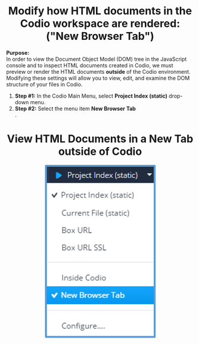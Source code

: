 <center><h1>Modify how HTML documents in the Codio workspace are rendered: ("New Browser Tab")</h1></center>

<b>Purpose:</b><br>
In order to view the Document Object Model (DOM) tree in the JavaScript console and to inspect HTML documents created in Codio, we must preview or render the HTML documents <b>outside</b> of the Codio environment.  Modifying these settings will allow you to view, edit, and examine the DOM structure of your files in Codio.

<ol>
<li><b>Step #1:</b>  In the Codio Main Menu, select <b>Project Index (static)</b> drop-down menu.
</li>
<li><b>Step #2:</b>  Select the menu item <b>New Browser Tab</b></li>.
</ol>

<center>
<h1>View HTML Documents in a New Tab outside of Codio</h1>
<img src=".guides/img/CodioBrowserTab.png" alt="Codio New Browser" />
</center>

